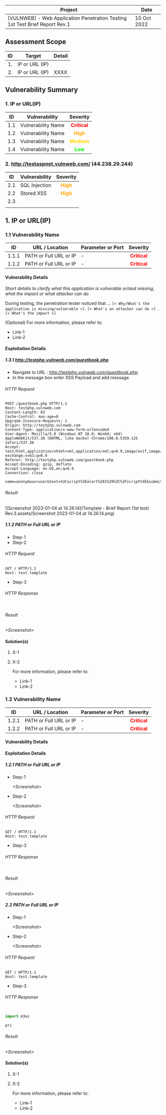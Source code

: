 | Project                                                      | Date        |
| ------------------------------------------------------------ | ----------- |
| [VULNWEB] - Web Application Penetration Testing 1st Test Brief Report Rev.1 | 10 Oct 2022 |



## Assessment Scope

|  ID  | Target         | Detail |
| :--: | -------------- | ------ |
|  1.  | IP or URL (IP) |        |
|  2.  | IP or URL (IP) | XXXX   |



## Vulnerability Summary

### 1. IP or URL(IP)

|  ID  | Vulnerability      |              Severity               |
| :--: | ------------------ | :---------------------------------: |
| 1.1  | Vulnerability Name | <font color=Red>**Critical**</font> |
| 1.2  | Vulnerability Name | <font color=Orange>**High**</font>  |
| 1.3  | Vulnerability Name | <font color=Gold>**Medium**</font>  |
| 1.4  | Vulnerability Name |   <font color=gree>**Low**</font>   |

### 2. http://testaspnet.vulnweb.com/ (44.238.29.244)

|  ID  | Vulnerability |              Severity              |
| :--: | ------------- | :--------------------------------: |
| 2.1  | SQL Injection | <font color=Orange>**High**</font> |
| 2.2  | Stored XSS    | <font color=Orange>**High**</font> |
| 2.3  |               |                                    |
|      |               |                                    |



<P style="page-break-before: always"/>


## 1. IP or URL(IP)


###  1.1 Vulnerability Name

| ID   | URL / Location                  | Parameter or Port | Severity                            |
| :--: | ----------------------------------- | --------------------------- | :----------------------------------------------------: |
|1.1.1  | PATH or Full URL or IP	| -                                  | <font color=Red>**Critical**</font> |
|1.1.2|PATH or Full URL or IP | -         | <font color=Red>**Critical**</font> |



#### Vulnerability Details

*Short details to clarify what this application is vulnerable or/and missing, what the impact or what attacker can do*

During testing, the penetration tester noticed that ... `[< Why/What's the application is missing/vulnerable >]`. `[< What's an attacker can do >] `.`[< What's the impact >]`

(Optional) For more information, please refer to: 

- Link-1
- Link-2

#### Exploitation Details

##### 1.3.1  http://testphp.vulnweb.com/guestbook.php

- Navigate to URL : http://testphp.vulnweb.com/guestbook.php
- In the message box enter XSS Payload and add message

###### HTTP Request

```http
POST /guestbook.php HTTP/1.1
Host: testphp.vulnweb.com
Content-Length: 83
Cache-Control: max-age=0
Upgrade-Insecure-Requests: 1
Origin: http://testphp.vulnweb.com
Content-Type: application/x-www-form-urlencoded
User-Agent: Mozilla/5.0 (Windows NT 10.0; Win64; x64) AppleWebKit/537.36 (KHTML, like Gecko) Chrome/108.0.5359.125 Safari/537.36
Accept: text/html,application/xhtml+xml,application/xml;q=0.9,image/avif,image/webp,image/apng,*/*;q=0.8,application/signed-exchange;v=b3;q=0.9
Referer: http://testphp.vulnweb.com/guestbook.php
Accept-Encoding: gzip, deflate
Accept-Language: en-US,en;q=0.9
Connection: close

name=anonymous+user&text=%3Cscript%3Ealert%281%29%3C%2Fscript%3E&submit=add+message

```

###### Result

![Screenshot 2023-01-04 at 14.26.14](Template - Brief Report (1st test) Rev.3.assets/Screenshot 2023-01-04 at 14.26.14.png)

<P style="page-break-before: always"/>


##### 1.1.2 PATH or Full URL or IP

- Step-1
- Step-2

###### HTTP Request

```http
GET / HTTP/1.1
Host: test.template

```

- Step-3

###### HTTP Response

```http

```



###### Result

*\<Screenshot\>*



#### Solution(s)

1. X-1

2. X-2

   For more information, please refer to:

   - Link-1
   - Link-2

<P style="page-break-before: always"/>


### 1.2 Vulnerability Name


|  ID   | URL / Location         | Parameter or Port |              Severity               |
| :---: | ---------------------- | ----------------- | :---------------------------------: |
| 1.2.1 | PATH or Full URL or IP | -                 | <font color=Red>**Critical**</font> |
| 1.2.2 | PATH or Full URL or IP | -                 | <font color=Red>**Critical**</font> |



#### Vulnerability Details

#### Exploitation Details

##### 1.2.1 PATH or Full URL or IP

- Step-1

  *\<Screenshot\>*

- Step-2

  *\<Screenshot\>*

###### HTTP Request

```http
GET / HTTP/1.1
Host: test.template

```

- Step-3

###### HTTP Response

```http

```



###### Result

*\<Screenshot\>*

<P style="page-break-before: always"/>

##### 2.2 PATH or Full URL or IP


- Step-1

  *\<Screenshot\>*

- Step-2

  *\<Screenshot\>*

###### HTTP Request

```http
GET / HTTP/1.1
Host: test.template

```

- Step-3

###### HTTP Response

```http

```



```python
import m3ez

pri
```



###### Result

*\<Screenshot\>*



#### Solution(s)

1. X-1

2. X-2

   For more information, please refer to:

   - Link-1
   - Link-2

<P style="page-break-before: always"/>
